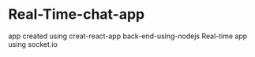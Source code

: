 # Real-Time-chat-app
app created using creat-react-app
back-end-using-nodejs
Real-time app using socket.io


